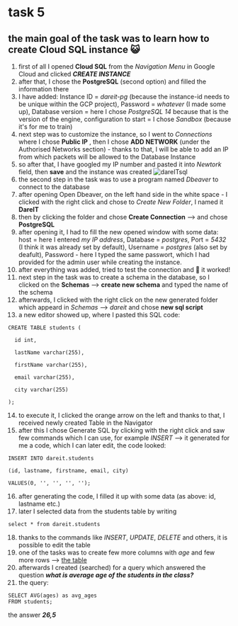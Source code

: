 # task 5
## the main goal of the task was to learn how to create Cloud SQL instance 😺
1. first of all I opened **Cloud SQL** from the *Navigation Menu* in Google Cloud and clicked ***CREATE INSTANCE***
2. after that, I chose the **PostgreSQL** (second option) and filled the information there
3. I have added: Instance ID = *dareit-pg* (because the instance-id needs to be unique within the GCP project), Password = *whatever* (I made some up), Database version = here I chose *PostgreSQL 14* because that is the version of the engine, configuration to start = I chose *Sandbox* (because it's for me to train)
4. next step was to customize the instance, so I went to *Connections* where I chose **Public IP** , then I chose **ADD NETWORK** (under the Authorised Networks section) - thanks to that, I will be able to add an IP from which packets will be allowed to the Database Instance
5. so after that, I have googled my IP number and pasted it into *Newtork* field, then **save** and the instance was created 
![dareITsql](https://user-images.githubusercontent.com/125319277/231809830-c437555a-1997-4b71-abc1-0072f7661135.jpg)
6. the second step in the task was to use a program named *Dbeaver* to connect to the database 
7. after opening Open Dbeaver, on the left hand side in the white space - I clicked with the right click and chose to *Create New Folder*, I named it **DareIT**
8. then by clicking the folder and chose **Create Connection** --> and chose **PostgreSQL** 
9. after opening it, I had to fill the new opened window with some data: host = here I entered *my IP address*, Database = *postgres*, Port = *5432* (I think it was already set by default), Username = *postgres* (also set by deafult), Password - here I typed the same passwort, which I had provided for the admin user while creating the instance.
10. after everything was added, tried to test the connection and 🎉 it worked!
11. next step in the task was to create a schema in the database, so I clicked on the **Schemas** --> **create new schema** and typed the name of the schema
12. afterwards, I clicked with the right click on the new generated folder which appeard in *Schemas* --> *dareit* and chose **new sql script**
13. a new editor showed up, where I pasted this SQL code:
  ```
  CREATE TABLE students (

    id int,

    lastName varchar(255),

    firstName varchar(255),

    email varchar(255),

    city varchar(255)

);
```
14. to execute it, I clicked the orange arrow on the left and thanks to that, I received newly created Table in the Navigator
15. after this I chose Generate SQL by clicking with the right click and saw few commands which I can use, for example *INSERT* --> it generated for me a code, which I can later edit, the code looked:
```
INSERT INTO dareit.students

(id, lastname, firstname, email, city)

VALUES(0, '', '', '', '');
```
16. after generating the code, I filled it up with some data (as above: id, lastname etc.)
17. later I selected data from the students table by writing 
 ```
 select * from dareit.students
```
18. thanks to the commands like *INSERT*, *UPDATE*, *DELETE* and others, it is possible to edit the table
19. one of the tasks was to create few more columns with *age* and few more rows --> [the table](https://github.com/inspiritgoldenx/dareit-tasks/blob/main/task_5/table.md)
20. afterwards I created (searched) for a query which answered the question ***what is average age of the students in the class?***
21. the query: 
```
SELECT AVG(ages) as avg_ages
FROM students;
```
the answer ***26,5***
